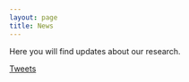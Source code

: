 ```yaml
---
layout: page
title: News
---
```


Here you will find updates about our research.

<a class="twitter-timeline" href="https://twitter.com/Cstergios">Tweets</a> <script async src="https://platform.twitter.com/widgets.js" charset="utf-8"></script>